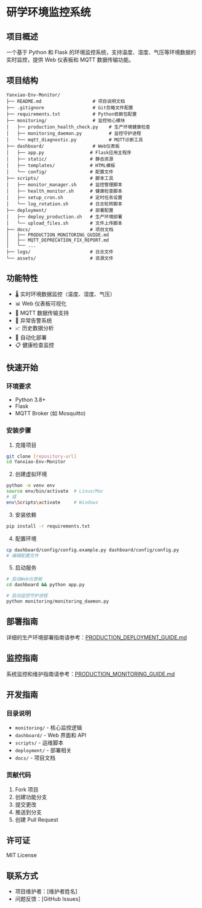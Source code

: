 # 研学环境监控系统

## 项目概述

一个基于 Python 和 Flask 的环境监控系统，支持温度、湿度、气压等环境数据的实时监控，提供 Web 仪表板和 MQTT 数据传输功能。

## 项目结构

```
Yanxiao-Env-Monitor/
├── README.md                   # 项目说明文档
├── .gitignore                  # Git忽略文件配置
├── requirements.txt            # Python依赖包配置
├── monitoring/                 # 监控核心模块
│   ├── production_health_check.py    # 生产环境健康检查
│   ├── monitoring_daemon.py          # 监控守护进程
│   └── mqtt_diagnostic.py            # MQTT诊断工具
├── dashboard/                  # Web仪表板
│   ├── app.py                 # Flask应用主程序
│   ├── static/                # 静态资源
│   ├── templates/             # HTML模板
│   └── config/                # 配置文件
├── scripts/                   # 脚本工具
│   ├── monitor_manager.sh     # 监控管理脚本
│   ├── health_monitor.sh      # 健康检查脚本
│   ├── setup_cron.sh          # 定时任务设置
│   └── log_rotation.sh        # 日志轮转脚本
├── deployment/                # 部署配置
│   ├── deploy_production.sh   # 生产环境部署
│   └── upload_files.sh        # 文件上传脚本
├── docs/                      # 项目文档
│   ├── PRODUCTION_MONITORING_GUIDE.md
│   ├── MQTT_DEPRECATION_FIX_REPORT.md
│   └── ...
├── logs/                      # 日志文件
└── assets/                    # 资源文件
```

## 功能特性

- 🌡️ 实时环境数据监控（温度、湿度、气压）
- 📊 Web 仪表板可视化
- 📡 MQTT 数据传输支持
- 🔔 异常告警系统
- 📈 历史数据分析
- 🚀 自动化部署
- 📋 健康检查监控

## 快速开始

### 环境要求

- Python 3.8+
- Flask
- MQTT Broker (如 Mosquitto)

### 安装步骤

1. 克隆项目

```bash
git clone [repository-url]
cd Yanxiao-Env-Monitor
```

2. 创建虚拟环境

```bash
python -m venv env
source env/bin/activate  # Linux/Mac
# 或
env\Scripts\activate     # Windows
```

3. 安装依赖

```bash
pip install -r requirements.txt
```

4. 配置环境

```bash
cp dashboard/config/config.example.py dashboard/config/config.py
# 编辑配置文件
```

5. 启动服务

```bash
# 启动Web仪表板
cd dashboard && python app.py

# 启动监控守护进程
python monitoring/monitoring_daemon.py
```

## 部署指南

详细的生产环境部署指南请参考：[PRODUCTION_DEPLOYMENT_GUIDE.md](docs/PRODUCTION_DEPLOYMENT_GUIDE.md)

## 监控指南

系统监控和维护指南请参考：[PRODUCTION_MONITORING_GUIDE.md](docs/PRODUCTION_MONITORING_GUIDE.md)

## 开发指南

### 目录说明

- `monitoring/` - 核心监控逻辑
- `dashboard/` - Web 界面和 API
- `scripts/` - 运维脚本
- `deployment/` - 部署相关
- `docs/` - 项目文档

### 贡献代码

1. Fork 项目
2. 创建功能分支
3. 提交更改
4. 推送到分支
5. 创建 Pull Request

## 许可证

MIT License

## 联系方式

- 项目维护者：[维护者姓名]
- 问题反馈：[GitHub Issues]

